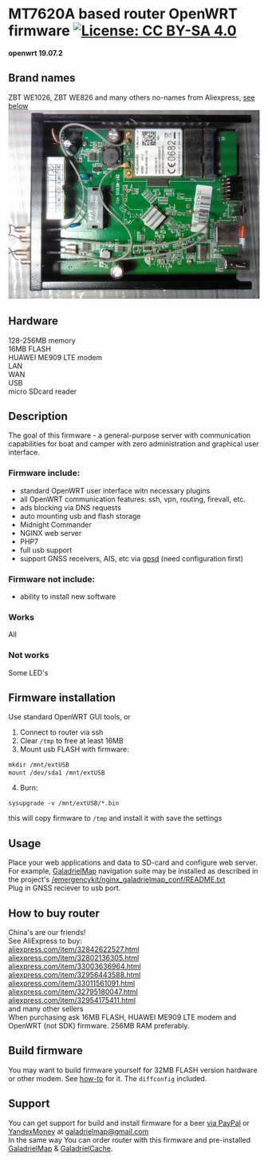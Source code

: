 # MT7620A based router OpenWRT firmware [![License: CC BY-SA 4.0](https://img.shields.io/badge/License-CC%20BY--SA%204.0-lightgrey.svg)](https://creativecommons.org/licenses/by-sa/4.0/)
**openwrt 19.07.2**

## Brand names
ZBT WE1026, ZBT WE826 and many others no-names from Aliexpress, [see below](#how-to-buy)  
![hardware](img/IMG_20190309_020856_1600x1200.jpg)   
## Hardware
128-256MB memory  
16MB FLASH  
HUAWEI ME909 LTE modem  
LAN  
WAN  
USB  
micro SDcard reader

## Description
The goal of this firmware - a general-purpose server with communication capabilities for boat and camper with zero administration and graphical user interface.  

### Firmware include:  
* standard OpenWRT user interface witn necessary plugins 
* all OpenWRT communication features: ssh, vpn, routing, firevall, etc.
* ads blocking via DNS requests
* auto mounting usb and flash storage
* Midnight Commander
* NGINX web server
* PHP7
* full usb support
* support GNSS receivers, AIS, etc via [gpsd](https://gpsd.io/) (need configuration first)

### Firmware not include:
* ability to install new software

### Works
All

### Not works
Some LED's

## Firmware installation
Use standard OpenWRT GUI tools, or  

1. Connect to router via ssh
2. Clear `/tmp` to free at least 16MB
3. Mount usb FLASH with firmware:  
```
mkdir /mnt/extUSB
mount /dev/sda1 /mnt/extUSB
```
4. Burn:
```
sysupgrade -v /mnt/extUSB/*.bin
```
this will copy firmware to `/tmp` and install it with save the settings

## Usage
Place your web applications and data to SD-card and configure web server.  
For example,  [GaladrielMap](http://galadrielmap.hs-yachten.at/) navigation suite may be installed as described in the project's [/emergencykit/nginx_galadrielmap_conf/README.txt](https://github.com/VladimirKalachikhin/Galadriel-map/tree/master/emergencykit)  
Plug in GNSS reciever to usb port.

## How to buy router
China's are our friends!  
See AliExpress to buy:  
[aliexpress.com/item/32842622527.html](https://www.aliexpress.com/item/32842622527.html)  
[aliexpress.com/item/32802136305.html](https://www.aliexpress.com/item/32802136305.html)  
[aliexpress.com/item/33003636964.html](https://www.aliexpress.com/item/33003636964.html)  
[aliexpress.com/item/32956443588.html](https://www.aliexpress.com/item/32956443588.html)  
[aliexpress.com/item/33011561091.html](https://www.aliexpress.com/item/33011561091.html)  
[aliexpress.com/item/32795180047.html](https://www.aliexpress.com/item/32795180047.html)  
[aliexpress.com/item/32954175411.html](https://www.aliexpress.com/item/32954175411.html)  
and many other sellers  
When purchasing ask 16MB FLASH, HUAWEI ME909 LTE modem and OpenWRT (not SDK) firmware. 256MB RAM preferably.

## Build firmware
You may want to build firmware yourself for 32MB FLASH version hardware or other modem. See [how-to](https://openwrt.org/docs/guide-developer/build-system/start) for it. The `diffconfig` included.

## Support
You can get support for build and install firmware for a beer [via PayPal](https://paypal.me/VladimirKalachikhin) or [YandexMoney](https://yasobe.ru/na/galadrielmap) at [galadrielmap@gmail.com](mailto:galadrielmap@gmail.com)  
In the same way You can order router with this firmware and pre-installed [GaladrielMap](https://github.com/VladimirKalachikhin/Galadriel-map) & [GaladrielCache](https://github.com/VladimirKalachikhin/Galadriel-cache).